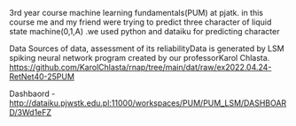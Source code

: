 3rd year course machine learning fundamentals(PUM) at pjatk.
in this course me and my friend were trying to predict three character of liquid state machine(0,1,A) .we used python and dataiku for predicting character 

Data
Sources of data, assessment of its reliabilityData is generated by LSM spiking neural network program created by our professorKarol Chlasta.
https://github.com/KarolChlasta/rnap/tree/main/dat/raw/ex2022.04.24-RetNet40-25PUM


Dashbaord - http://dataiku.pjwstk.edu.pl:11000/workspaces/PUM/PUM_LSM/DASHBOARD/3Wd1eFZ
